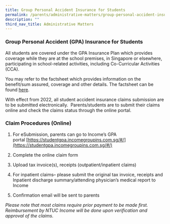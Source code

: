 ```yaml
---
title: Group Personal Accident Insurance for Students
permalink: /parents/administrative-matters/group-personal-accident-insurance/
description: ""
third_nav_title: Administrative Matters
---
```

### Group Personal Accident (GPA) Insurance for Students

  

All students are covered under the GPA Insurance Plan which provides coverage while they are at the school premises, in Singapore or elsewhere, participating in school-related activities, including Co-Curricular Activities (CCA).

  

You may refer to the factsheet which provides information on the benefit/sum assured, coverage and other details. The factsheet can be found [here](/files/gpai.pdf). 

  

With effect from 2022, all student accident insurance claims submission are to be submitted electronically.  Parents/students are to submit their claims online and check the claims status through the online portal.

  

  

### Claim Procedures (Online)

1. For eSubmission, parents can go to Income’s GPA portal [https://studentgpa.incomegroupins.com.sg/#/](https://studentgpa.incomegroupins.com.sg/#/)

2. Complete the online claim form

3. Upload tax invoice(s), receipts (outpatient/inpatient claims)

4. For inpatient claims– please submit the original tax invoice, receipts and Inpatient discharge summary/attending physician’s medical report to Income

5. Confirmation email will be sent to parents

  

  

_Please note that most claims require prior payment to be made first. Reimbursement by NTUC Income will be done upon verification and approval of the claims._